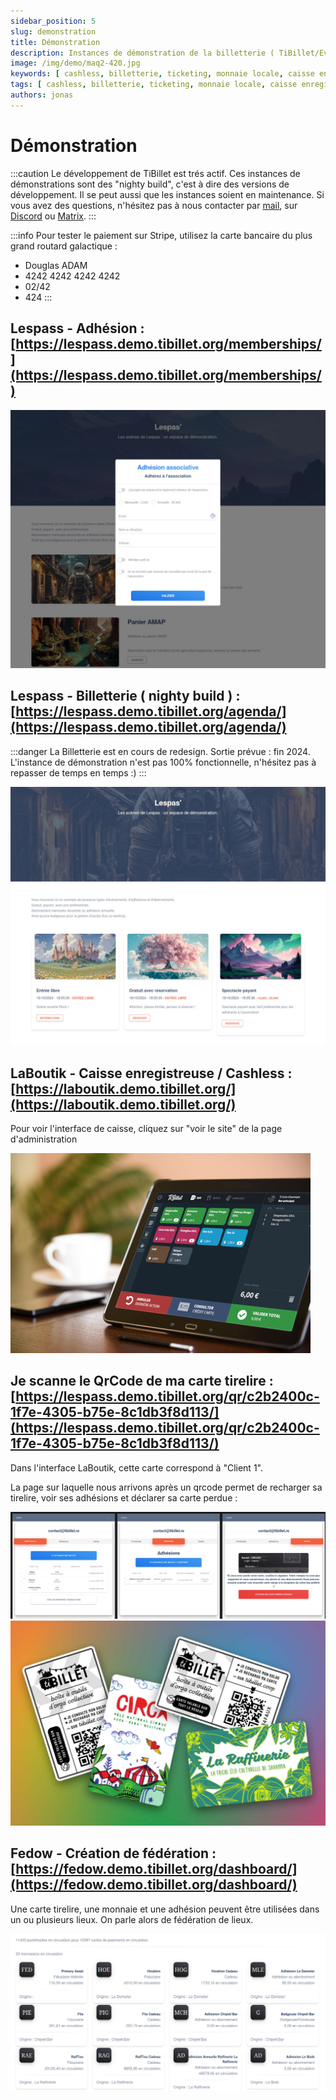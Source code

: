 ```yaml
---
sidebar_position: 5
slug: demonstration
title: Démonstration
description: Instances de démonstration de la billetterie ( TiBillet/Event ) et de la caisse enregistreuse ( TiBillet/LaBoutik ) qui accepte les paiements en monnaie locale et/ou en cashless, et qui permet de gérer les commandes de buvette et de restauration.
image: /img/demo/maq2-420.jpg
keywords: [ cashless, billetterie, ticketing, monnaie locale, caisse enregistreuse, démonstration, festival, tiers-lieux ]
tags: [ cashless, billetterie, ticketing, monnaie locale, caisse enregistreuse, démonstration, festival, tiers-lieux ]
authors: jonas
---
```


# Démonstration

:::caution
Le développement de TiBillet est trés actif. Ces instances de démonstrations sont des "nighty build", c'est à dire des
versions de développement. Il se peut aussi que les instances soient en maintenance. Si vous avez des questions,
n'hésitez pas à nous contacter par [mail](mailto:contact@tibillet.re), sur [Discord](https://discord.gg/ecb5jtP7vY)
ou [Matrix](https://matrix.to/#/#tibillet:tiers-lieux.org).
:::

:::info
Pour tester le paiement sur Stripe, utilisez la carte bancaire du plus grand routard galactique :

- Douglas ADAM
- 4242 4242 4242 4242
- 02/42
- 424
  :::

## Lespass - Adhésion : [https://lespass.demo.tibillet.org/memberships/](https://lespass.demo.tibillet.org/memberships/)

![BilletDemo4_adhesion.jpg](/img/demo/BilletDemo4_adhesion.jpg)

## Lespass - Billetterie ( nighty build ) : [https://lespass.demo.tibillet.org/agenda/](https://lespass.demo.tibillet.org/agenda/)

:::danger
La Billetterie est en cours de redesign. Sortie prévue : fin 2024.
L'instance de démonstration n'est pas 100% fonctionnelle, n'hésitez pas à repasser de temps en temps :)
:::

![BilletDemo1.jpg](/img/demo/BilletDemo1.jpg)

## LaBoutik - Caisse enregistreuse / Cashless : [https://laboutik.demo.tibillet.org/](https://laboutik.demo.tibillet.org/)

Pour voir l'interface de caisse, cliquez sur "voir le site" de la page d'administration

![maq2-420.jpg](/img/demo/maq2-420.jpg)

## Je scanne le QrCode de ma carte tirelire : [https://lespass.demo.tibillet.org/qr/c2b2400c-1f7e-4305-b75e-8c1db3f8d113/](https://lespass.demo.tibillet.org/qr/c2b2400c-1f7e-4305-b75e-8c1db3f8d113/)

Dans l'interface LaBoutik, cette carte correspond à "Client 1".

La page sur laquelle nous arrivons après un qrcode permet de recharger sa tirelire, voir ses adhésions et déclarer sa
carte perdue :

![scan_qrcode_triptik.jpg](/img/demo/scan_qrcode_triptik.jpg)
![cartes.jpg](/img/demo/cartes.jpg)

## Fedow - Création de fédération : [https://fedow.demo.tibillet.org/dashboard/](https://fedow.demo.tibillet.org/dashboard/)

Une carte tirelire, une monnaie et une adhésion peuvent être utilisées dans un ou plusieurs lieux. On parle alors de
fédération de lieux.

![fedow_beta.jpg](/img/demo/fedow_beta.jpg)

